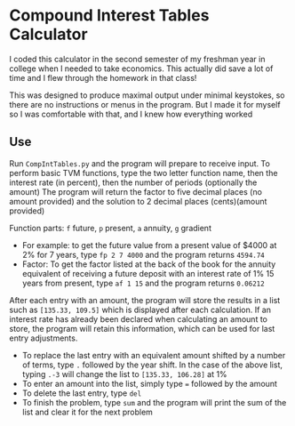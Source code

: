 # Compound Interest Tables Calculator

I coded this calculator in the second semester of my freshman year in college when I needed to take economics. This actually did save a lot of time and I flew through the homework in that class!

This was designed to produce maximal output under minimal keystokes, so there are no instructions or menus in the program. But I made it for myself so I was comfortable with that, and I knew how everything worked

## Use

Run `CompIntTables.py` and the program will prepare to receive input. To perform basic TVM functions, type the two letter function name, then the interest rate (in percent), then the number of periods (optionally the amount)
The program will return the factor to five decimal places (no amount provided) and the solution to 2 decimal places (cents)(amount provided)

Function parts: `f` future, `p` present, `a` annuity, `g` gradient

- For example: to get the future value from a present value of $4000 at 2% for 7 years, type `fp 2 7 4000` and the program returns `4594.74`
- Factor: To get the factor listed at the back of the book for the annuity equivalent of receiving a future deposit with an interest rate of 1% 15 years from present, type `af 1 15` and the program returns `0.06212`

After each entry with an amount, the program will store the results in a list such as `[135.33, 109.5]` which is displayed after each calculation. If an interest rate has already been declared when calculating an amount to store, the program will retain this information, which can be used for last entry adjustments. 

- To replace the last entry with an equivalent amount shifted by a number of terms, type `.` followed by the year shift. In the case of the above list, typing `.-3` will change the list to `[135.33, 106.28]` at 1%
- To enter an amount into the list, simply type `=` followed by the amount
- To delete the last entry, type `del`
- To finish the problem, type `sum` and the program will print the sum of the list and clear it for the next problem
